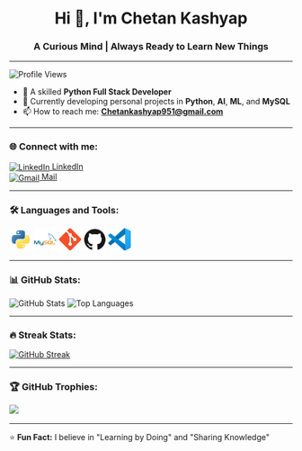 <h1 align="center">Hi 👋, I'm Chetan Kashyap</h1>
<h3 align="center">A Curious Mind | Always Ready to Learn New Things</h3>

---

![Profile Views](https://komarev.com/ghpvc/?username=ChetanKashyap9510&label=Profile%20views&color=0e75b6&style=flat)

- 💼 A skilled **Python Full Stack Developer**
- 🌱 Currently developing personal projects in **Python**, **AI**, **ML**, and **MySQL**
- 📫 How to reach me: **Chetankashyap951@gmail.com**

---

### 🌐 Connect with me:
[<img align="center" src="https://raw.githubusercontent.com/rahuldkjain/github-profile-readme-generator/master/src/images/icons/Social/linked-in-alt.svg" alt="LinkedIn" height="20" width="20" /> LinkedIn](https://linkedin.com/in/chetan-kashyap-9b4045255)  
[<img align="center" src="https://raw.githubusercontent.com/gauravghongde/social-icons/master/PNG/Color/Gmail.png" alt="Gmail" height="20" width="20" /> Mail](mailto:Chetankashyap951@gmail.com)



---

### 🛠 Languages and Tools:
<p>
<img src="https://raw.githubusercontent.com/devicons/devicon/master/icons/python/python-original.svg" alt="Python" width="40" height="40"/>
<img src="https://raw.githubusercontent.com/devicons/devicon/master/icons/mysql/mysql-original-wordmark.svg" alt="MySQL" width="40" height="40"/>
<img src="https://raw.githubusercontent.com/devicons/devicon/master/icons/git/git-original.svg" alt="Git" width="40" height="40"/>
<img src="https://raw.githubusercontent.com/devicons/devicon/master/icons/github/github-original.svg" alt="GitHub" width="40" height="40"/>
<img src="https://raw.githubusercontent.com/devicons/devicon/master/icons/vscode/vscode-original.svg" alt="VS Code" width="40" height="40"/>
</p>

---

### 📊 GitHub Stats:
![GitHub Stats](https://github-readme-stats.vercel.app/api?username=ChetanKashyap9510&show_icons=true&theme=tokyonight)
![Top Languages](https://github-readme-stats.vercel.app/api/top-langs/?username=ChetanKashyap9510&layout=compact&theme=tokyonight)

---

### 🔥 Streak Stats:
[![GitHub Streak](https://github-readme-streak-stats.herokuapp.com/?user=ChetanKashyap9510&theme=tokyonight)](https://git.io/streak-stats)

---

### 🏆 GitHub Trophies:
![](https://github-profile-trophy.vercel.app/?username=ChetanKashyap9510&theme=tokyonight&no-frame=false&no-bg=false&margin-w=4)

---

⭐ **Fun Fact:** I believe in "Learning by Doing" and "Sharing Knowledge"
